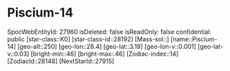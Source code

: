 ﻿---
location: [3.19,28.4,250]
type: Station
tags:
- astro/Star

---

# Piscium-14

SpocWebEntityId: 27960
isDeleted: false
isReadOnly: false
confidential: public
[star-class::K0]
[star-class-id::28192]
[Mass-sol::]
[name::Piscium-14]
[geo-alt::250]
[geo-lon::28.4]
[geo-lat::3.19]
[geo-lon-v::0.001]
[geo-lat-v::0.03]
[bright-min::46]
[bright-max::46]
[Zodiac-index::14]
[ZodiacId::28148]
[NextStarId::27915]


